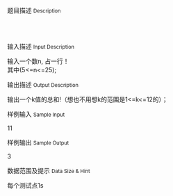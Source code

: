 <div class="panel panel-default">
<div class="area-title">
<span>
题目描述
<small>Description</small>
</span></div>
<div class="panel-body">

<table cellpadding="0" cellspacing="0" height="0"><tbody><tr><td style="font-family: Fixedsys;" valign="top" width="502">宿舍里好多好多有趣的事！<br>黎恒健今天看到不知何时流行的五子棋，放下了番茄炒鸡蛋和鸡腿，在宿舍里拿个本子，画一些格子，一个棋盘就做好了！<br>当黎恒健把目光放到棋上，突发奇想，呵呵！一个题目（其实是题目的题解）就出来了！<br> 在一个
5*5
的棋盘内，放上n颗棋子，其中（5&lt;=n&lt;=25)；<br> 这n颗棋子可以不同的放到任何一个地方---在棋盘内！于是呼，便会有五颗棋子排成一行，<br>或一列，或两条对角线，不同的放法，就会出现多少排五子的排列！<br>本题你要做的是，给你一个n，你找出不同放法出现的排列(设为k)，如：<br>n=11;<br>有(1是棋子，0是空格）<br>1
1 1 0 0　　　　 1 1 1 1 1　　　　   <br>1 1 0 0 0　　　　 1 1 1 1 0<br>1 1 0 0 0　　　　 1 1 0 0
0<br>1 1 0 0 0　　　　 0 0 0 0 0<br>1 1 0 0 0   k=2;  0 0 0 0 0
k=1;<br>只有这两种k值，（注意k不重复），你要输出的便是k值的和。<br>也就是1+2=3！！！！！！</td></tr></tbody></table><p><br></p>

</div>
</div>

<div class="panel panel-default">
<div class="area-title">
<span>
输入描述
<small>Input Description</small>
</span></div>
<div class="panel-body">
<p>输入一个数n, 占一行！<br>其中(5&lt;=n&lt;=25);</p>

</div>
</div>
<div  class="panel panel-default">
<div class="area-title">
<span>
输出描述
<small>Output Description</small>
</span></div>
<div class="panel-body">

<p>输出一个k值的总和!（想也不用想k的范围是1&lt;=k&lt;=12的）；</p>

</div>
</div>


<div class="panel panel-default">
<div class="area-title">
<span>
样例输入
<small>Sample Input</small>
</span></div>
<div class="panel-body">
<p>11</p>

</div>
</div>

<div class="panel panel-default">
<div class="area-title">
<span>
样例输出
<small>Sample Output</small>
</span></div>
<div class="panel-body">
<p>3</p>

</div>
</div>

<div class="panel panel-default">
<div class="area-title">
<span>
数据范围及提示
<small>Data Size & Hint</small>
</span></div>
<div class="panel-body">
<p>每个测试点1s</p>
</div>
</div>